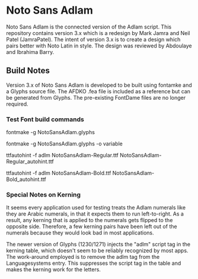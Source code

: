# Noto Sans Adlam

Noto Sans Adlam is the connected version of the Adlam script. This repository contains version 3.x which is a redesign by Mark Jamra and Neil Patel (JamraPatel). The intent of version 3.x is to create a design which pairs better with Noto Latin in style. The design was reviewed by Abdoulaye and Ibrahima Barry.

## Build Notes

Version 3.x of Noto Sans Adlam is developed to be built using fontamke and a Glyphs source file. The AFDKO .fea file is included as a reference but can be generated from Glyphs. The pre-existing FontDame files are no longer required.

### Test Font build commands

fontmake -g NotoSansAdlam.glyphs

fontmake -g NotoSansAdlam.glyphs -o variable

ttfautohint -f adlm NotoSansAdlam-Regular.ttf NotoSansAdlam-Regular_autohint.ttf  

ttfautohint -f adlm NotoSansAdlam-Bold.ttf NotoSansAdlam-Bold_autohint.ttf  

### Special Notes on Kerning

It seems every application used for testing treats the Adlam numerals like they are Arabic numerals, in that it expects them to run left-to-right. As a result, any kerning that is applied to the numerals gets flipped to the opposite side. Therefore, a few kerning pairs have been left out of the numerals because they would look bad in most applications.

The newer version of Glyphs (1230/1271) injects the "adlm" script tag in the kerning table, which doesn't seem to be reliably recognized by most apps. The work-around employed is to remove the adlm tag from the Languagesystems entry. This suppresses the script tag in the table and makes the kerning work for the letters.
